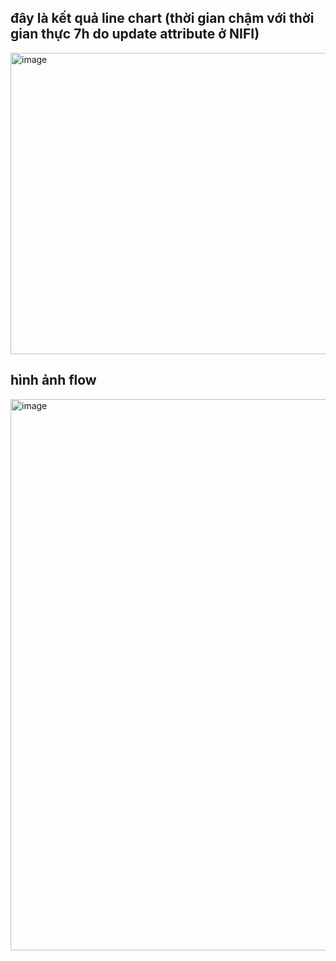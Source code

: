 ## đây là kết quả line chart (thời gian chậm với thời gian thực 7h do update attribute ở NIFI)
<img width="1013" height="482" alt="image" src="https://github.com/user-attachments/assets/c6a4eb88-abbd-4534-ab24-2724bc0b1015" />

## hình ảnh flow
<img width="1901" height="882" alt="image" src="https://github.com/user-attachments/assets/aa6a4aa5-fd31-4698-9759-1e87172b2430" />
